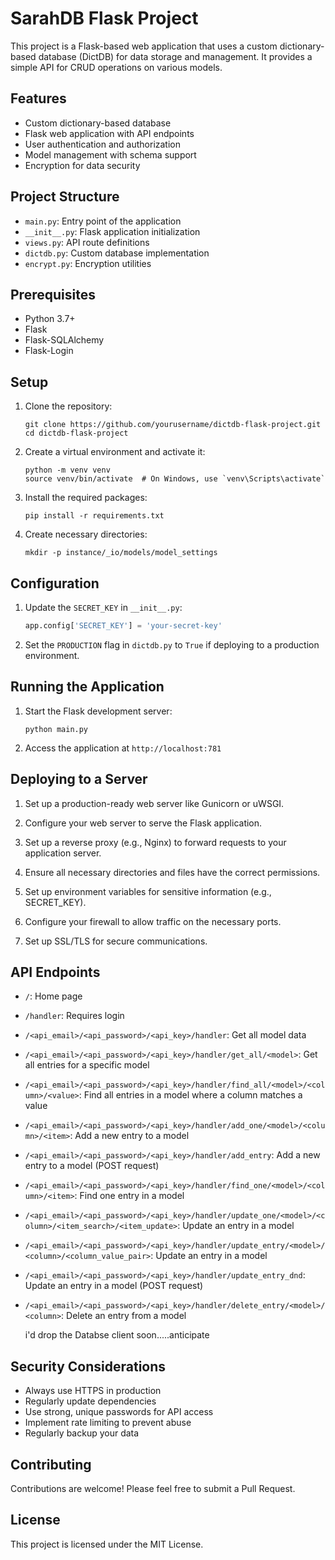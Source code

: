 # SarahDB Flask Project

This project is a Flask-based web application that uses a custom dictionary-based database (DictDB) for data storage and management. It provides a simple API for CRUD operations on various models.

## Features

- Custom dictionary-based database 
- Flask web application with API endpoints
- User authentication and authorization
- Model management with schema support
- Encryption for data security

## Project Structure

- `main.py`: Entry point of the application
- `__init__.py`: Flask application initialization
- `views.py`: API route definitions
- `dictdb.py`: Custom database implementation
- `encrypt.py`: Encryption utilities

## Prerequisites

- Python 3.7+
- Flask
- Flask-SQLAlchemy
- Flask-Login

## Setup

1. Clone the repository:
   ```
   git clone https://github.com/yourusername/dictdb-flask-project.git
   cd dictdb-flask-project
   ```

2. Create a virtual environment and activate it:
   ```
   python -m venv venv
   source venv/bin/activate  # On Windows, use `venv\Scripts\activate`
   ```

3. Install the required packages:
   ```
   pip install -r requirements.txt
   ```
   
4. Create necessary directories:
   ```
   mkdir -p instance/_io/models/model_settings
   ```

## Configuration

1. Update the `SECRET_KEY` in `__init__.py`:
   ```python
   app.config['SECRET_KEY'] = 'your-secret-key'
   ```

2. Set the `PRODUCTION` flag in `dictdb.py` to `True` if deploying to a production environment.

## Running the Application

1. Start the Flask development server:
   ```
   python main.py
   ```

2. Access the application at `http://localhost:781`

## Deploying to a Server

1. Set up a production-ready web server like Gunicorn or uWSGI.

2. Configure your web server to serve the Flask application.

3. Set up a reverse proxy (e.g., Nginx) to forward requests to your application server.

4. Ensure all necessary directories and files have the correct permissions.

5. Set up environment variables for sensitive information (e.g., SECRET_KEY).

6. Configure your firewall to allow traffic on the necessary ports.

7. Set up SSL/TLS for secure communications.

## API Endpoints

- `/`: Home page
- `/handler`: Requires login
- `/<api_email>/<api_password>/<api_key>/handler`: Get all model data
- `/<api_email>/<api_password>/<api_key>/handler/get_all/<model>`: Get all entries for a specific model
- `/<api_email>/<api_password>/<api_key>/handler/find_all/<model>/<column>/<value>`: Find all entries in a model where a column matches a value
- `/<api_email>/<api_password>/<api_key>/handler/add_one/<model>/<column>/<item>`: Add a new entry to a model
- `/<api_email>/<api_password>/<api_key>/handler/add_entry`: Add a new entry to a model (POST request)
- `/<api_email>/<api_password>/<api_key>/handler/find_one/<model>/<column>/<item>`: Find one entry in a model
- `/<api_email>/<api_password>/<api_key>/handler/update_one/<model>/<column>/<item_search>/<item_update>`: Update an entry in a model
- `/<api_email>/<api_password>/<api_key>/handler/update_entry/<model>/<column>/<column_value_pair>`: Update an entry in a model
- `/<api_email>/<api_password>/<api_key>/handler/update_entry_dnd`: Update an entry in a model (POST request)
- `/<api_email>/<api_password>/<api_key>/handler/delete_entry/<model>/<column>`: Delete an entry from a model

  i'd drop the Databse client soon.....anticipate

## Security Considerations

- Always use HTTPS in production
- Regularly update dependencies
- Use strong, unique passwords for API access
- Implement rate limiting to prevent abuse
- Regularly backup your data

## Contributing

Contributions are welcome! Please feel free to submit a Pull Request.

## License

This project is licensed under the MIT License.
